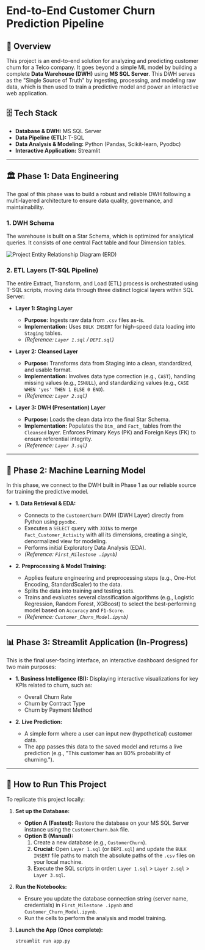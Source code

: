 # End-to-End Customer Churn Prediction Pipeline

## 📜 Overview
This project is an end-to-end solution for analyzing and predicting customer churn for a Telco company. It goes beyond a simple ML model by building a complete **Data Warehouse (DWH)** using **MS SQL Server**. This DWH serves as the "Single Source of Truth" by ingesting, processing, and modeling raw data, which is then used to train a predictive model and power an interactive web application.

## 🗄️ Tech Stack
* **Database & DWH:** MS SQL Server
* **Data Pipeline (ETL):** T-SQL
* **Data Analysis & Modeling:** Python (Pandas, Scikit-learn, Pyodbc)
* **Interactive Application:** Streamlit

---

## 🏛️ Phase 1: Data Engineering
The goal of this phase was to build a robust and reliable DWH following a multi-layered architecture to ensure data quality, governance, and maintainability.

### 1. DWH Schema
The warehouse is built on a Star Schema, which is optimized for analytical queries. It consists of one central Fact table and four Dimension tables.

![Project Entity Relationship Diagram (ERD)](ERD.jpeg)

### 2. ETL Layers (T-SQL Pipeline)
The entire Extract, Transform, and Load (ETL) process is orchestrated using T-SQL scripts, moving data through three distinct logical layers within SQL Server:

* **Layer 1: Staging Layer**
    * **Purpose:** Ingests raw data from `.csv` files as-is.
    * **Implementation:** Uses `BULK INSERT` for high-speed data loading into `Staging` tables.
    * *(Reference: `Layer 1.sql` / `DEPI.sql`)*

* **Layer 2: Cleansed Layer**
    * **Purpose:** Transforms data from Staging into a clean, standardized, and usable format.
    * **Implementation:** Involves data type correction (e.g., `CAST`), handling missing values (e.g., `ISNULL`), and standardizing values (e.g., `CASE WHEN 'yes' THEN 1 ELSE 0 END`).
    * *(Reference: `Layer 2.sql`)*

* **Layer 3: DWH (Presentation) Layer**
    * **Purpose:** Loads the clean data into the final Star Schema.
    * **Implementation:** Populates the `Dim_` and `Fact_` tables from the `Cleansed` layer. Enforces Primary Keys (PK) and Foreign Keys (FK) to ensure referential integrity.
    * *(Reference: `Layer 3.sql`)*

---

## 🧠 Phase 2: Machine Learning Model
In this phase, we connect to the DWH built in Phase 1 as our reliable source for training the predictive model.

* **1. Data Retrieval & EDA:**
    * Connects to the `CustomerChurn` DWH (DWH Layer) directly from Python using `pyodbc`.
    * Executes a `SELECT` query with `JOINs` to merge `Fact_Customer_Activity` with all its dimensions, creating a single, denormalized view for modeling.
    * Performs initial Exploratory Data Analysis (EDA).
    * *(Reference: `First_Milestone .ipynb`)*

* **2. Preprocessing & Model Training:**
    * Applies feature engineering and preprocessing steps (e.g., One-Hot Encoding, StandardScaler) to the data.
    * Splits the data into training and testing sets.
    * Trains and evaluates several classification algorithms (e.g., Logistic Regression, Random Forest, XGBoost) to select the best-performing model based on `Accuracy` and `F1-Score`.
    * *(Reference: `Customer_Churn_Model.ipynb`)*

---

## 📊 Phase 3: Streamlit Application (In-Progress)
This is the final user-facing interface, an interactive dashboard designed for two main purposes:

* **1. Business Intelligence (BI):** Displaying interactive visualizations for key KPIs related to churn, such as:
    * Overall Churn Rate
    * Churn by Contract Type
    * Churn by Payment Method

* **2. Live Prediction:**
    * A simple form where a user can input new (hypothetical) customer data.
    * The app passes this data to the saved model and returns a live prediction (e.g., "This customer has an 80% probability of churning.").

---

## 🚀 How to Run This Project
To replicate this project locally:

1.  **Set up the Database:**
    * **Option A (Fastest):** Restore the database on your MS SQL Server instance using the `CustomerChurn.bak` file.
    * **Option B (Manual):**
        1.  Create a new database (e.g., `CustomerChurn`).
        2.  **Crucial:** Open `Layer 1.sql` (or `DEPI.sql`) and update the `BULK INSERT` file paths to match the absolute paths of the `.csv` files on your local machine.
        3.  Execute the SQL scripts in order: `Layer 1.sql` > `Layer 2.sql` > `Layer 3.sql`.

2.  **Run the Notebooks:**
    * Ensure you update the database connection string (server name, credentials) in `First_Milestone .ipynb` and `Customer_Churn_Model.ipynb`.
    * Run the cells to perform the analysis and model training.

3.  **Launch the App (Once complete):**
    ```bash
    streamlit run app.py
    ```
